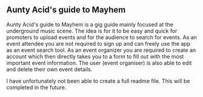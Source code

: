 

## Aunty Acid's guide to Mayhem

Aunty Acid's guide to Mayhem is a gig guide mainly focused at the underground music scene.
The idea is for it to be easy and quick for promoters to upload events and for the audience to search for events.
As an event attendee you are not required to sign up and can freely use the app as an event search tool.
As an event organizer you are required to create an account which then directly takes you to a form to fill out
with the most important event information. The user (event organiser) is also able to edit and delete their own event details.

I have unfortunately not been able to create a full readme file.
This will be completed in the future.
